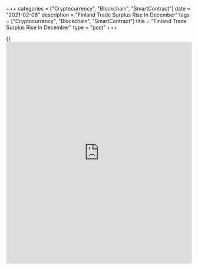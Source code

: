 +++
categories = ["Cryptocurrency", "Blockchain", "SmartContract"]
date = "2021-02-08"
description = "Finland Trade Surplus Rise In December"
tags = ["Cryptocurrency", "Blockchain", "SmartContract"]
title = "Finland Trade Surplus Rise In December"
type = "post"
+++

{{<iframe id="large-banner" src="https://www.bounty.group/#slide=26.0" width="100%" height="600" scrolling="no" style="border: 0px solid rgb(216, 221, 230); border-radius: 3px;">}}

Finland's trade surplus rose in December, preliminary figures from the
Finnish Customs showed on Monday.

The trade surplus increased to EUR 1.035 billion in December from EUR
367 million in the same month last year. In November, the trade deficit
was EUR 190 million.

Exports grew 6.8 percent year-on-year in December and imports fell 5.3
percent.

Shipments to the EU countries declined 17.1 percent in December and
imports from those countries rose 1.9 percent. Exports to countries
outside the EU increased 43.6 percent and imports from those countries
declined 14.8 percent.

For the January-December period, the trade deficit was EUR 2.0 billion
compared to a EUR 797 million shortfall registered a year ago. Exports
declined 11.9 percent and imports decreased 9.9 percent.

For comments and feedback [contact](https://www.playgroundfx.com/contact/): editorial@rtt[news](https://www.letsplayfx.com/blog/forex-news-website/).com

[Economic News][1]

 **What parts of the world are seeing the best (and worst) economic
performances lately? Click[here][2] to check out our [Econ Scorecard][2]
and find out! See up-to-the-moment [ranking](https://www.playgroundfx.com/blog/crypto-exchange-ranking/)s for the best and worst
performers in [GDP][3], [unemployment rate][4], [inflation][5] and much
more.**

   1. www.rtt[news](https://www.letsplayfx.com/blog/forex-news-website/).com/Content/EconomicNews.aspx
   2. www.rtt[news](https://www.letsplayfx.com/blog/forex-news-website/).com/economic-scorecard/world-rank/unemployment-rate/highest-performance.aspx
   3. www.rtt[news](https://www.letsplayfx.com/blog/forex-news-website/).com/economic-scorecard/world-rank/GDP/highest-performance.aspx
   4. www.rtt[news](https://www.letsplayfx.com/blog/forex-news-website/).com/economic-scorecard/world-rank/unemployment-rate/lowest-performance.aspx
   5. www.rtt[news](https://www.letsplayfx.com/blog/forex-news-website/).com/economic-scorecard/world-rank/CPI/highest-performance.aspx